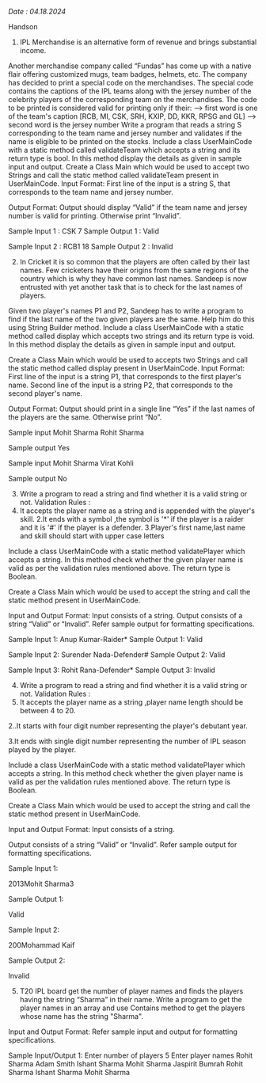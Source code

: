 
*Date : 04.18.2024*

Handson

1. IPL Merchandise is an alternative form of revenue and brings substantial income.

Another merchandise company called “Fundas” has come up with a native flair offering customized mugs, team badges, helmets, etc. The company has decided to print a special code on the merchandises. The special code contains the captions of the IPL teams along with the jersey number of the celebrity players of the corresponding team on the merchandises. The code to be printed is considered valid for printing only if their:
--> first word is one of the team's caption [RCB, MI, CSK, SRH, KXIP, DD, KKR, RPSG and GL]
--> second word is the jersey number
Write a program that reads a string S corresponding to the team name and jersey number and validates if the name is eligible to be printed on the stocks.
Include a class UserMainCode with a static method called  validateTeam  which accepts a string and its return type is bool. In this method display the details as given in sample input and output.
Create a Class Main which would be used to accept  two Strings and call the static method called  validateTeam present in UserMainCode.
Input Format:
First line of the input is a string S, that corresponds to the team name and jersey number.

Output Format:
Output should display “Valid” if the team name and jersey number is valid for printing. Otherwise print “Invalid”.

Sample Input 1 :
CSK 7
Sample Output 1 :
Valid

Sample Input 2 :
RCB1 18
Sample Output 2 :
Invalid

2. In Cricket it is so common that the players are often called by their last names. Few cricketers have their origins from the same regions of the country which is why they have common last names. Sandeep is now entrusted with yet another task that is to check for the last names of players.

Given two player's names P1 and P2, Sandeep has to write a program to find if the last name of the two given players are the same. Help him do this using String Builder  method.
Include a class UserMainCode with a static method called display which accepts two strings and its return type is void. In this method display the details as given in sample input and output.

Create a Class Main which would be used to accepts two  Strings and call the static method called display present in UserMainCode.
Input Format:
First line of the input is a string P1, that corresponds to the first player's name.
Second line of the input is a string P2, that corresponds to the second player's name.

Output Format:
Output should print in a single line “Yes” if the last names of the players are the same. Otherwise print “No”.

Sample input
Mohit Sharma
Rohit Sharma

Sample output
Yes


Sample input
Mohit Sharma
Virat Kohli

Sample output
No

3. Write a program to read a string and find whether it is a valid string or not.
Validation Rules :
1. It accepts the player name as a string and is appended with the player's skill.
2.It ends with a symbol ,the symbol is '*' if the player is a raider and it is '#' if the player is a defender.
3.Player's first name,last name and skill should start with upper case letters

Include a class UserMainCode with a static method validatePlayer  which accepts a string. In this method check whether the given player name is valid as per the validation rules mentioned above. The return type is Boolean.


Create a Class Main which would be used to accept the string and call the static method present in UserMainCode.

Input and Output Format:
Input consists of a string.
Output consists of a string “Valid” or “Invalid”.
Refer sample output for formatting specifications.

Sample Input 1:
Anup Kumar-Raider*
Sample Output 1:
Valid

Sample Input 2:
Surender Nada-Defender#
Sample Output 2:
Valid

Sample Input 3:
Rohit Rana-Defender*
Sample Output 3:
Invalid

4. Write a program to read a string and find whether it is a valid string or not.
Validation Rules :
1. It accepts the player name as a string ,player name length should be between 4 to 20.

2..It starts with four digit number representing the player's debutant year.

3.It ends with single digit number representing the number of IPL season played by the player.

Include a class UserMainCode with a static method validatePlayer which accepts a string. In this method check whether the given player name is valid as per the validation rules mentioned above. The return type is Boolean.



Create a Class Main which would be used to accept the string and call the static method present in UserMainCode.

Input and Output Format:
Input consists of a string.

Output consists of a string “Valid” or “Invalid”.
Refer sample output for formatting specifications.

Sample Input 1:

2013Mohit Sharma3

Sample Output 1:

Valid

Sample Input 2:

200Mohammad Kaif

Sample Output 2:

Invalid

5. T20 IPL board get the number of player names and finds the players having the string “Sharma” in their name. Write a program to get the player names in an array and use Contains method to get the players whose name has the string "Sharma". 

Input and Output Format: 
Refer sample input and output for formatting specifications. 

Sample Input/Output 1: 
Enter number of players 
5 
Enter player names 
Rohit Sharma
Adam Smith
Ishant Sharma
Mohit Sharma
Jaspirit Bumrah 
Rohit Sharma 
Ishant Sharma 
Mohit Sharma
